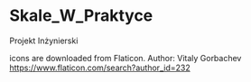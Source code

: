 # Skale_W_Praktyce
Projekt Inżynierski

icons are downloaded from Flaticon. Author: Vitaly Gorbachev
https://www.flaticon.com/search?author_id=232

